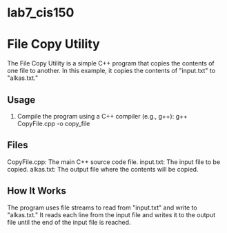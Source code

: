 # lab7_cis150
# File Copy Utility

The File Copy Utility is a simple C++ program that copies the contents of one file to another. In this example, it copies the contents of "input.txt" to "alkas.txt."

## Usage

1. Compile the program using a C++ compiler (e.g., g++):
   g++ CopyFile.cpp -o copy_file

## Files
CopyFile.cpp: The main C++ source code file.
input.txt: The input file to be copied.
alkas.txt: The output file where the contents will be copied.

## How It Works
The program uses file streams to read from "input.txt" and write to "alkas.txt." It reads each line from the input file and writes it to the output file until the end of the input file is reached.

